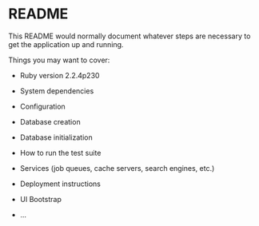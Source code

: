 # README

This README would normally document whatever steps are necessary to get the
application up and running.

Things you may want to cover:

* Ruby version
  2.2.4p230

* System dependencies

* Configuration

* Database creation

* Database initialization

* How to run the test suite

* Services (job queues, cache servers, search engines, etc.)

* Deployment instructions

* UI
  Bootstrap

* ...

